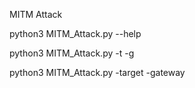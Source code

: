MITM Attack

python3 MITM_Attack.py --help

python3 MITM_Attack.py -t <target ip> -g <gateway ip>

python3 MITM_Attack.py -target <target ip> -gateway <gateway ip>
